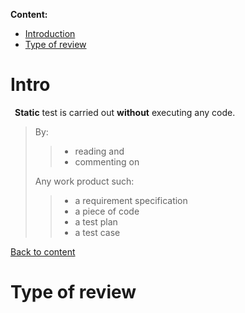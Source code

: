 **Content:**
 <a id="x"></a>
 - [Introduction](#1)
 - [Type of review](#2)

 <a id="1"></a>
 
# Intro

&ensp;**Static** test is carried out **without** executing any code.
<br>


>By:
>> -  reading and 
>>- commenting on 
> 
>Any work product such:
>>* a requirement specification
>>* a piece of code 
>>* a test plan
>>* a test case


[Back to content](#x)
 <a id="2"></a>

# Type of review


